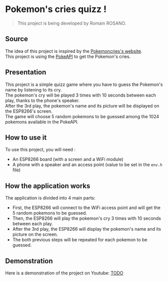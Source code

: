 # Pokemon's cries quizz !

> This project is being developed by Romain ROSANO.

## Source

The idea of this project is inspired by the [Pokemoncries's website](https://pokemoncries.com/).  
This project is using the [PokeAPI](https://pokeapi.co/) to get the Pokemon's cries.


## Presentation

This project is a simple quizz game where you have to guess the Pokemon's name by listening to its cry.  
The pokemon's cry will be played 3 times with 10 seconds between each play, thanks to the phone's speaker.  
After the 3rd play, the pokemon's name and its picture will be displayed on the ESP8266's screen.  
The game will choose 5 random pokemons to be guessed among the 1024 pokemons available in the PokeAPI.


## How to use it

To use this project, you will need :
- An ESP8266 board (with a screen and a WiFi module)
- A phone with a speaker and an access point (value to be set in the `env.h` file)


## How the application works

The application is divided into 4 main parts:
- First, the ESP8266 will connect to the WiFi access point and will get the 5 random pokemons to be guessed.
- Then, the ESP8266 will play the pokemon's cry 3 times with 10 seconds between each play.
- After the 3rd play, the ESP8266 will display the pokemon's name and its picture on the screen.
- The both previous steps will be repeated for each pokemon to be guessed.


## Demonstration

Here is a demonstration of the project on Youtube: [TODO]()